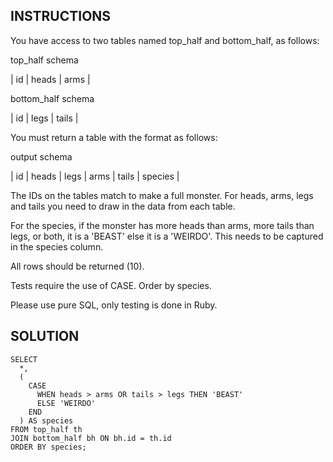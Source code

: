 ## INSTRUCTIONS
You have access to two tables named top_half and bottom_half, as follows:

top_half schema

| id | heads | arms |

bottom_half schema

| id | legs | tails |

You must return a table with the format as follows:

output schema

| id | heads | legs | arms | tails | species |

The IDs on the tables match to make a full monster. For heads, arms, legs and tails you need to draw in the data from each table.

For the species, if the monster has more heads than arms, more tails than legs, or both, it is a 'BEAST' else it is a 'WEIRDO'. This needs to be captured in the species column.

All rows should be returned (10).

Tests require the use of CASE. Order by species.

Please use pure SQL, only testing is done in Ruby.

## SOLUTION

    SELECT
      *,
      (
        CASE
          WHEN heads > arms OR tails > legs THEN 'BEAST'
          ELSE 'WEIRDO'
        END
      ) AS species
    FROM top_half th
    JOIN bottom_half bh ON bh.id = th.id
    ORDER BY species;
